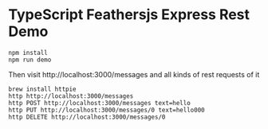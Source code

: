 TypeScript Feathersjs Express Rest Demo
=======================================

```
npm install
npm run demo
```

Then visit http://localhost:3000/messages and all kinds of rest requests of it

```
brew install httpie
http http://localhost:3000/messages
http POST http://localhost:3000/messages text=hello
http PUT http://localhost:3000/messages/0 text=hello000
http DELETE http://localhost:3000/messages/0
```
